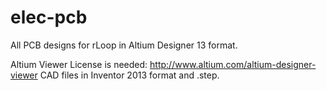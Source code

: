 # elec-pcb
All PCB designs for rLoop in Altium Designer 13 format.

Altium Viewer License is needed: http://www.altium.com/altium-designer-viewer
CAD files in Inventor 2013 format and .step.

